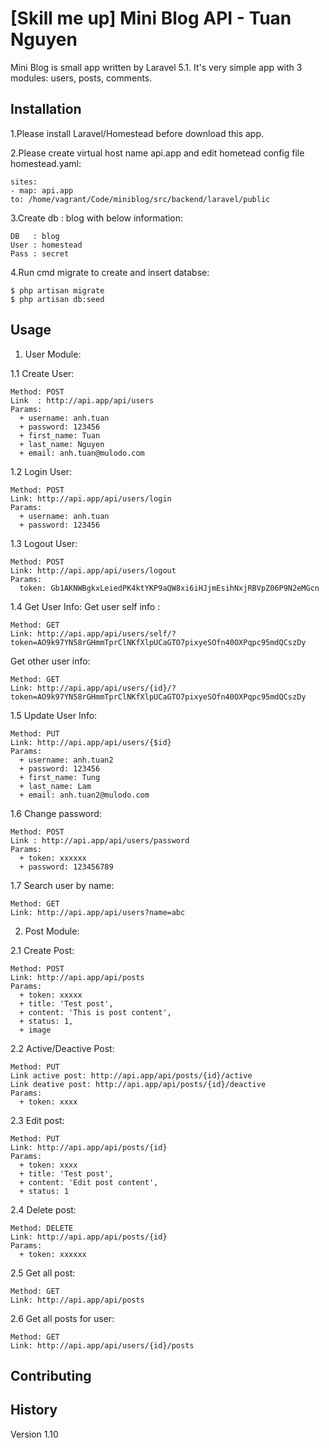 # [Skill me up] Mini Blog API - Tuan Nguyen

Mini Blog is small app written by Laravel 5.1. It's very simple app with 3 modules: users, posts, comments.

## Installation

1.Please install Laravel/Homestead before download this app.

2.Please create virtual host name api.app and edit hometead config file homestead.yaml:

    sites:
    - map: api.app
    to: /home/vagrant/Code/miniblog/src/backend/laravel/public

3.Create db : blog with below information:

    DB   : blog
    User : homestead
    Pass : secret

4.Run cmd migrate to create and insert databse:

    $ php artisan migrate
    $ php artisan db:seed

## Usage

1. User Module:

1.1 Create User:

    Method: POST
    Link  : http://api.app/api/users
    Params:
      + username: anh.tuan
      + password: 123456
      + first_name: Tuan
      + last_name: Nguyen
      + email: anh.tuan@mulodo.com
1.2 Login User:

    Method: POST
    Link: http://api.app/api/users/login
    Params:
      + username: anh.tuan
      + password: 123456

1.3 Logout User:

    Method: POST
    Link: http://api.app/api/users/logout
    Params: 
      token: Gb1AKNWBgkxLeiedPK4ktYKP9aQW8xi6iHJjmEsihNxjRBVpZ06P9N2eMGcn
      
1.4 Get User Info:
Get user self info :

    Method: GET
    Link: http://api.app/api/users/self/?token=AO9k97YN58rGHmmTprClNKfXlpUCaGTO7pixyeSOfn40OXPqpc95mdQCszDy

Get other user info:

    Method: GET
    Link: http://api.app/api/users/{id}/?token=AO9k97YN58rGHmmTprClNKfXlpUCaGTO7pixyeSOfn40OXPqpc95mdQCszDy

1.5 Update User Info:

    Method: PUT
    Link: http://api.app/api/users/{$id}
    Params:
      + username: anh.tuan2
      + password: 123456
      + first_name: Tung
      + last_name: Lam
      + email: anh.tuan2@mulodo.com
      
1.6 Change password:

    Method: POST
    Link : http://api.app/api/users/password
    Params:
      + token: xxxxxx
      + password: 123456789

1.7 Search user by name:

    Method: GET
    Link: http://api.app/api/users?name=abc

2. Post Module:

2.1 Create Post:

    Method: POST
    Link: http://api.app/api/posts
    Params: 
      + token: xxxxx
      + title: 'Test post',
      + content: 'This is post content',
      + status: 1,
      + image
    
2.2 Active/Deactive Post:

    Method: PUT
    Link active post: http://api.app/api/posts/{id}/active
    Link deative post: http://api.app/api/posts/{id}/deactive
    Params:
      + token: xxxx

2.3 Edit post:

    Method: PUT
    Link: http://api.app/api/posts/{id}
    Params:
      + token: xxxx
      + title: 'Test post',
      + content: 'Edit post content',
      + status: 1
      
2.4 Delete post:

    Method: DELETE
    Link: http://api.app/api/posts/{id}
    Params:
      + token: xxxxxx
      
2.5 Get all post:

    Method: GET
    Link: http://api.app/api/posts
    
2.6 Get all posts for user:

    Method: GET
    Link: http://api.app/api/users/{id}/posts
    

## Contributing

## History

Version 1.10
